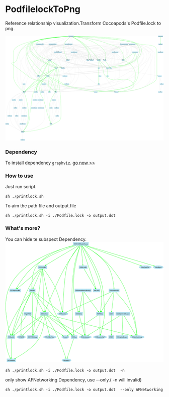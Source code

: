 # PodfilelockToPng
Reference relationship visualization.Transform Cocoapods's Podfile.lock to png.

![image](https://github.com/Orange-W/PodfilelockToPng/blob/master/output.dot.png)

### Dependency
To install dependency `graphviz`.
[go now >>](https://graphviz.gitlab.io/download/)

### How to use

Just run script.

```
sh ./printlock.sh
```

To aim the path file and output.file

```
sh ./printlock.sh -i ./Podfile.lock -o output.dot
```

### What's more?
You can hide te subspect Dependency.
![image](https://github.com/Orange-W/PodfilelockToPng/blob/master/disableSubspec.dot.png)

```
sh ./printlock.sh -i ./Podfile.lock -o output.dot  -n
```

only show AFNetworking Dependency, use --only.( -n will invalid)
```
sh ./printlock.sh -i ./Podfile.lock -o output.dot  --only AFNetworking
```
